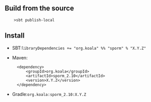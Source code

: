 ## Build from the source

        >sbt publish-local

## Install

+ SBT:`libraryDependencies += "org.koala" %% "sporm" % "X.Y.Z"`

+ Maven:

        <dependency>
            <groupId>org.koala</groupId>
            <artifactId>sporm_2.10</artifactId>
            <version>X.Y.Z</version>
        </dependency>

+ Gradle:`org.koala:sporm_2.10:X.Y.Z`


